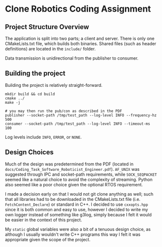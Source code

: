 # Clone Robotics Coding Assignment

## Project Structure Overview

The application is split into two parts; a client and server. There is only one CMakeLists.txt file, which builds both binaries. Shared files (such as header definitions) are located in the `include/` folder.

Data transmission is unidirectional from the publisher to consumer. 

## Building the project

Building the project is relatively straight-forward.

```
mkdir build && cd build
cmake ../
make -j

# you may then run the pub/con as described in the PDF
publisher --socket-path /tmp/test_path --log-level INFO --frequency-hz 500
consumer --socket-path /tmp/test_path --log-level INFO --timeout-ms 100
```

Log levels include `INFO`, `ERROR`, or `NONE`.

## Design Choices

Much of the design was predetermined from the PDF (located in `docs/Coding_Task_Software_Roboticist_Engineer.pdf`). `AF_UNIX` was suggested through IPC and socket-path requirements, while `SOCK_SEQPACKET` seemed like a natural choice to avoid the complexity of streaming. Python also seemed like a poor choice given the optional RTOS requirement.

I made a decision early on that I would not git clone anything as well; such that all libraries had to be downloaded in the CMakeLists.txt file (i.e. `FetchContent_Declare`) or standard in C++. I decided to use `cxxopts.hpp` since it is both common and easy to use, however I decided to write my own logger instead of something like g3log, simply because I felt it would be easier in the context of this project.

My `static` global variables were also a bit of a tenuous design choice, as although I usually wouldn't write C++ programs this way I felt it was appropriate given the scope of the project.